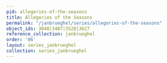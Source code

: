 ```yaml
---
pid: allegories-of-the-seasons
title: Allegories of the Seasons
permalink: "/janbrueghel/series/allegories-of-the-seasons"
object_ids: 3048|3487|3528|3627
reference_collection: janbrueghel
order: '06'
layout: series_janbrueghel
collection: series_janbrueghel
---
```

